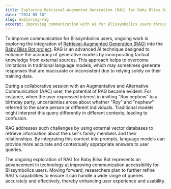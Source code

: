 ```yaml
---
title: Exploring Retrieval-Augmented Generation (RAG) for Baby Bliss Bot
date: "2024-05-10"
slug: exploring-rag
excerpt: Improving communication with AI for Blissymbolics users through advanced retrieval techniques.
---
```


To improve communication for Blissymbolics users, ongoing work is exploring the integration of
[Retrieval-Augmented Generation (RAG)](https://en.wikipedia.org/wiki/Prompt_engineering#Retrieval-augmented_generation)
into the [Baby Bliss Bot project](https://floeproject.org/baby-bliss-bot-project/). RAG is an advanced AI technique
designed to enhance the accuracy of generative models by incorporating factual knowledge from external sources.
This approach helps to overcome limitations in traditional language models, which may sometimes generate responses
that are inaccurate or inconsistent due to relying solely on their training data.

During a collaborative session with an Augmentative and Alternative Communication (AAC) user, the potential of RAG
became evident. For instance, when the user expressed interest in inviting "Roy nephew" to a birthday party,
uncertainties arose about whether "Roy" and "nephew" referred to the same person or different individuals. Traditional
models might interpret this query differently in different contexts, leading to confusion.

RAG addresses such challenges by using external vector databases to retrieve information about the user's family
members and their relationships. By integrating this context into prompts, language models can provide more accurate
and contextually appropriate answers to user queries.

The ongoing exploration of RAG for Baby Bliss Bot represents an advancement in technology at improving communication
accessibility for Blissymbolics users. Moving forward, researchers plan to further refine RAG's capabilities to ensure
it can handle a wide range of queries accurately and effectively, thereby enhancing user experience and usability.
